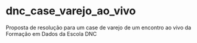 # dnc_case_varejo_ao_vivo
Proposta de resolução para um case de varejo de um encontro ao vivo da Formação em Dados da Escola DNC
